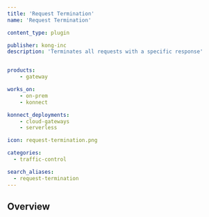 ```yaml
---
title: 'Request Termination'
name: 'Request Termination'

content_type: plugin

publisher: kong-inc
description: 'Terminates all requests with a specific response'


products:
    - gateway

works_on:
    - on-prem
    - konnect

konnect_deployments:
    - cloud-gateways
    - serverless

icon: request-termination.png

categories:
  - traffic-control

search_aliases:
  - request-termination
---
```


## Overview
